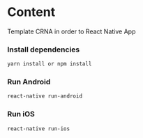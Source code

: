 # Content

Template CRNA in order to React Native App

### Install dependencies

```bash
yarn install or npm install
```

### Run Android

```bash
react-native run-android
```

### Run iOS

```bash
react-native run-ios
```
